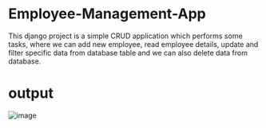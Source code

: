# Employee-Management-App
This django project is a simple CRUD application which performs some tasks, where we can add new employee, read employee details, update and filter specific data from database table and we can also delete data from database.

# output

![image](https://user-images.githubusercontent.com/110036963/205482924-7491fbb6-cfab-4adc-87ea-7490e1604f87.png)
